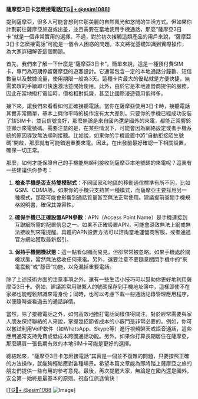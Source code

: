 **薩摩亞3日卡怎麽接電話[[TG💪+ @esim1088](https://t.me/s/esim1088)]**

提到薩摩亞，很多人可能會想到它那美麗的自然風光和悠閒的生活方式。但如果你計劃前往薩摩亞旅遊或出差，並且需要在當地使用手機通話，那麼“薩摩亞3日卡”就是一個非常實用的選擇。不過，對於初次接觸這類產品的用戶來說，“薩摩亞3日卡怎麽接電話”可能是一個令人困惑的問題。本文將從基礎知識到實際操作，為大家詳細解答這個問題。

首先，我們來了解一下什麼是“薩摩亞3日卡”。簡單來說，這是一種預付費SIM卡，專門為短期停留薩摩亞的遊客設計。它通常包含一定的本地通話分鐘數、短信數量以及數據流量，使用期限一般為3天。這種卡片最大的優點就是方便快捷，無需繁瑣的手續即可快速激活並開始使用。此外，由於它是本地運營商提供的服務，因此在當地撥打電話時，價格相對低廉，甚至比國際漫遊費用低得多。

接下來，讓我們來看看如何正確接聽電話。當你在薩摩亞使用3日卡時，接聽電話其實非常簡單，基本上與你平時的操作沒有太大差別。只要你的手機已經成功安裝了該SIM卡，並且信號良好，那麼無論是來自國內還是國外的來電，都能正常響鈴並顯示來電號碼。需要注意的是，在某些情況下，可能會因為網絡設定或者手機系統的原因導致無法順利接聽。比如說，如果你的手機設置中將“自動拒接陌生號碼”開啟，那麼就有可能錯過重要來電。因此，在出發前最好確認一下相關設置，確保一切正常。

那麼，如何才能保證自己的手機能夠順利接收到薩摩亞本地號碼的來電呢？這裏有一些建議供你參考：

1. **檢查手機是否支持雙模制式**：不同國家和地區的移動通信標準有所不同，比如GSM、CDMA等。如果你的手機只支持某一種模式，而薩摩亞主要採用另一種模式，那麼可能會影響到通話質量甚至無法正常使用。建議提前查閱手機規格說明書，確保其兼容性。

2. **確保手機已正確設置APN參數**：APN（Access Point Name）是手機連接到互聯網所需的配置信息之一。如果不正確設置APN，可能會導致無法上網或無法接收到來電提醒。具體的APN設置方法可以諮詢當地運營商客服，或者通過官方網站獲取最新指引。

3. **保持手機開機狀態**：這一點看似顯而易見，但卻常常被忽略。如果手機處於關機狀態，當然無法接收任何來電。另外，還要注意不要隨意關閉手機中的“來電震動”或“靜音”功能，以免漏掉重要電話。

除了上述技術方面的注意事項之外，還有一些生活小技巧可以幫助你更好地利用薩摩亞3日卡。例如，建議將常用聯繫人的號碼保存到手機地址簿中，這樣即使不在家鄉也能輕鬆辨識來電身份；同時，也可以考慮下載一些通話記錄管理應用程序，以便隨時查看過去的通話詳情。

當然，除了接聽電話之外，如何高效地撥打電話同樣值得關注。對於經常需要與家人朋友保持聯絡的人來說，掌握幾招節省成本的小竅門是非常必要的。例如，你可以嘗試利用VoIP軟件（如WhatsApp、Skype等）進行視頻聊天或語音通話，這些應用通常支持免費或低成本跨國通話功能。另外，如果你打算長期居住在薩摩亞，那麼購買一張長期有效的本地SIM卡可能是更好的選擇。

總結起來，“薩摩亞3日卡怎麽接電話”其實是一個並不復雜的問題，只要按照正確的方法操作，就能夠輕鬆應對各種場景。希望本篇文章能為即將踏上薩摩亞之旅的朋友們提供一些有用的參考意見。最後，再次提醒大家，無論是在國內還是國外，安全第一始終是最基本的原则。祝各位旅途愉快！

[[TG💪+ @esim1088](https://t.me/s/esim1088) ![Image](https://i.postimg.cc/4NQfJmqS/Snipaste-2025-05-13-00-14-12.png)]